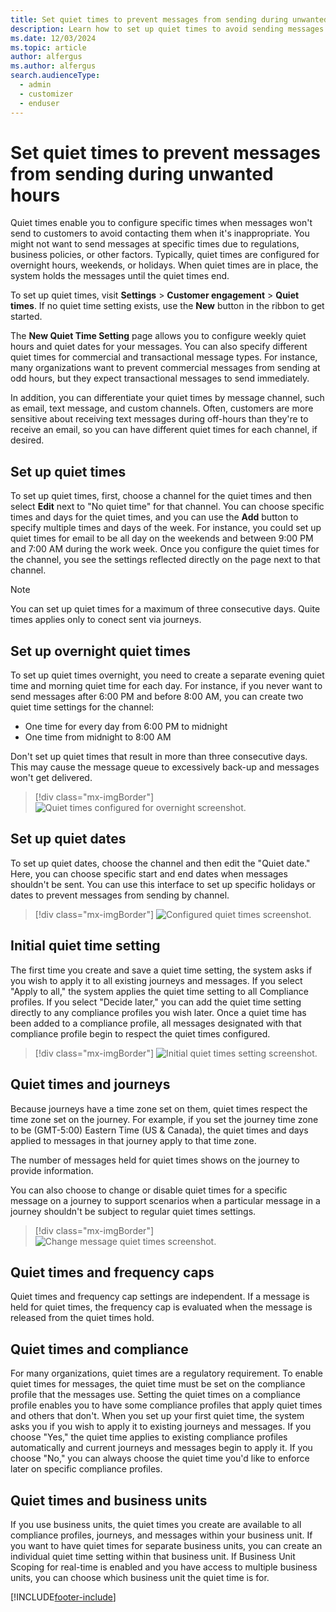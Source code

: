 ```yaml
---
title: Set quiet times to prevent messages from sending during unwanted hours
description: Learn how to set up quiet times to avoid sending messages during unwanted times.
ms.date: 12/03/2024
ms.topic: article
author: alfergus
ms.author: alfergus
search.audienceType: 
  - admin
  - customizer
  - enduser
---
```


# Set quiet times to prevent messages from sending during unwanted hours

Quiet times enable you to configure specific times when messages won't send to customers to avoid contacting them when it's inappropriate. You might not want to send messages at specific times due to regulations, business policies, or other factors. Typically, quiet times are configured for overnight hours, weekends, or holidays. When quiet times are in place, the system holds the messages until the quiet times end.

To set up quiet times, visit **Settings** > **Customer engagement** > **Quiet times**. If no quiet time setting exists, use the **New** button in the ribbon to get started.

The **New Quiet Time Setting** page allows you to configure weekly quiet hours and quiet dates for your messages. You can also specify different quiet times for commercial and transactional message types. For instance, many organizations want to prevent commercial messages from sending at odd hours, but they expect transactional messages to send immediately.

In addition, you can differentiate your quiet times by message channel, such as email, text message, and custom channels. Often, customers are more sensitive about receiving text messages during off-hours than they're to receive an email, so you can have different quiet times for each channel, if desired.

## Set up quiet times

To set up quiet times, first, choose a channel for the quiet times and then select **Edit** next to "No quiet time" for that channel. You can choose specific times and days for the quiet times, and you can use the **Add** button to specify multiple times and days of the week. For instance, you could set up quiet times for email to be all day on the weekends and between 9:00 PM and 7:00 AM during the work week. Once you configure the quiet times for the channel, you see the settings reflected directly on the page next to that channel. 

> [!NOTE]
> You can set up quiet times for a maximum of three consecutive days.
> Quite times applies only to conect sent via journeys.

## Set up overnight quiet times

To set up quiet times overnight, you need to create a separate evening quiet time and morning quiet time for each day. For instance, if you never want to send messages after 6:00 PM and before 8:00 AM, you can create two quiet time settings for the channel:

- One time for every day from 6:00 PM to midnight
- One time from midnight to 8:00 AM

Don't set up quiet times that result in more than three consecutive days. This may cause the message queue to excessively back-up and messages won't get delivered. 

> [!div class="mx-imgBorder"]
> ![Quiet times configured for overnight screenshot.](media/real-time-marketing-quiet-times-overnight.png "Quiet times configured for overnight screenshot")

## Set up quiet dates

To set up quiet dates, choose the channel and then edit the "Quiet date." Here, you can choose specific start and end dates when messages shouldn't be sent. You can use this interface to set up specific holidays or dates to prevent messages from sending by channel.

> [!div class="mx-imgBorder"]
> ![Configured quiet times screenshot.](media/real-time-marketing-quiet-times-configured.png "Configured quiet times screenshot")

## Initial quiet time setting

The first time you create and save a quiet time setting, the system asks if you wish to apply it to all existing journeys and messages. If you select "Apply to all," the system applies the quiet time setting to all Compliance profiles. If you select "Decide later," you can add the quiet time setting directly to any compliance profiles you wish later. Once a quiet time has been added to a compliance profile, all messages designated with that compliance profile begin to respect the quiet times configured.

> [!div class="mx-imgBorder"]
> ![Initial quiet times setting screenshot.](media/real-time-marketing-quiet-times-initial-save.png "Initial quiet times setting screenshot")

## Quiet times and journeys

Because journeys have a time zone set on them, quiet times respect the time zone set on the journey. For example, if you set the journey time zone to be (GMT-5:00) Eastern Time (US & Canada), the quiet times and days applied to messages in that journey apply to that time zone.

The number of messages held for quiet times shows on the journey to provide information.

You can also choose to change or disable quiet times for a specific message on a journey to support scenarios when a particular message in a journey shouldn't be subject to regular quiet times settings.

> [!div class="mx-imgBorder"]
> ![Change message quiet times screenshot.](media/real-time-marketing-quiet-times-change-quiet-times.png "Change message quiet times screenshot")

## Quiet times and frequency caps

Quiet times and frequency cap settings are independent. If a message is held for quiet times, the frequency cap is evaluated when the message is released from the quiet times hold.

## Quiet times and compliance

For many organizations, quiet times are a regulatory requirement. To enable quiet times for messages, the quiet time must be set on the compliance profile that the messages use. Setting the quiet times on a compliance profile enables you to have some compliance profiles that apply quiet times and others that don't. When you set up your first quiet time, the system asks you if you wish to apply it to existing journeys and messages. If you choose "Yes," the quiet time applies to existing compliance profiles automatically and current journeys and messages begin to apply it. If you choose "No," you can always choose the quiet time you'd like to enforce later on specific compliance profiles.

## Quiet times and business units

If you use business units, the quiet times you create are available to all compliance profiles, journeys, and messages within your business unit. If you want to have quiet times for separate business units, you can create an individual quiet time setting within that business unit. If Business Unit Scoping for real-time is enabled and you have access to multiple business units, you can choose which business unit the quiet time is for.

[!INCLUDE[footer-include](./includes/footer-banner.md)]
